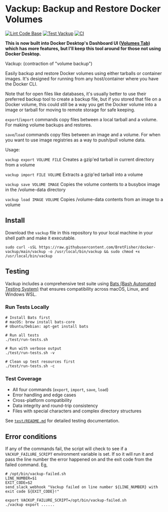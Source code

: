 # Vackup: Backup and Restore Docker Volumes

[![Lint Code Base](https://github.com/BretFisher/docker-vackup/actions/workflows/linter.yml/badge.svg)](https://github.com/BretFisher/docker-vackup/actions/workflows/linter.yml)
[![Test Vackup](https://github.com/BretFisher/docker-vackup/actions/workflows/test.yml/badge.svg)](https://github.com/BretFisher/docker-vackup/actions/workflows/test.yml)
[![CI](https://github.com/BretFisher/docker-vackup/actions/workflows/ci.yml/badge.svg)](https://github.com/BretFisher/docker-vackup/actions/workflows/ci.yml)

**This is now built into Docker Desktop's Dashboard UI ([Volumes Tab](https://docs.docker.com/desktop/use-desktop/volumes/)) which has more features, but I'll keep this tool around for those not using Docker Desktop.**

Vackup: (contraction of "volume backup")

Easily backup and restore Docker volumes using either tarballs or container images.
It's designed for running from any host/container where you have the Docker CLI.

Note that for open files like databases,
it's usually better to use their preferred backup tool to create a backup file,
but if you stored that file on a Docker volume,
this could still be a way you get the Docker volume into a image or tarball
for moving to remote storage for safe keeping.

`export`/`import` commands copy files between a local tarball and a volume.
For making volume backups and restores.

`save`/`load` commands copy files between an image and a volume.
For when you want to use image registries as a way to push/pull volume data.

Usage:

`vackup export VOLUME FILE`
Creates a gzip'ed tarball in current directory from a volume

`vackup import FILE VOLUME`
Extracts a gzip'ed tarball into a volume

`vackup save VOLUME IMAGE`
Copies the volume contents to a busybox image in the /volume-data directory

`vackup load IMAGE VOLUME`
Copies /volume-data contents from an image to a volume

## Install

Download the `vackup` file in this repository to your local machine in your shell path and make it executable.

```shell
sudo curl -sSL https://raw.githubusercontent.com/BretFisher/docker-vackup/main/vackup -o /usr/local/bin/vackup && sudo chmod +x /usr/local/bin/vackup
```

## Testing

Vackup includes a comprehensive test suite using [Bats (Bash Automated Testing System)](https://github.com/bats-core/bats-core) 
that ensures compatibility across macOS, Linux, and Windows WSL.

### Run Tests Locally

```shell
# Install Bats first
# macOS: brew install bats-core
# Ubuntu/Debian: apt-get install bats

# Run all tests
./test/run-tests.sh

# Run with verbose output
./test/run-tests.sh -v

# Clean up test resources first
./test/run-tests.sh -c
```

### Test Coverage

- All four commands (`export`, `import`, `save`, `load`)
- Error handling and edge cases
- Cross-platform compatibility
- Data integrity and round-trip consistency
- Files with special characters and complex directory structures

See [`test/README.md`](test/README.md) for detailed testing documentation.

## Error conditions

If any of the commands fail, the script will check to see if a `VACKUP_FAILURE_SCRIPT`
environment variable is set. If so it will run it and pass the line number the error
happened on and the exit code from the failed command. Eg,

```shell
# /opt/bin/vackup-failed.sh
LINE_NUMBER=$1
EXIT_CODE=$2
send_slack_webhook "Vackup failed on line number ${LINE_NUMBER} with exit code ${EXIT_CODE}!"
```

```shell
export VACKUP_FAILURE_SCRIPT=/opt/bin/vackup-failed.sh
./vackup export ......
```
